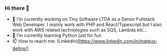 ### Hi there 👋 

- 🔭 I’m currently working on Tiny Software LTDA as a Senior Fullstack Web Developer. I mainly work with PHP and React/Typescript but I also work with AWS related technologies such as SQS, Lambda etc...
- 🌱 I’m currently learning Python just for fun
- 📫 How to reach me: (Linkedin)[https://www.linkedin.com/in/mateus-deitos/]

<!--
**mateusdeitos/mateusdeitos** is a ✨ _special_ ✨ repository because its `README.md` (this file) appears on your GitHub profile.

